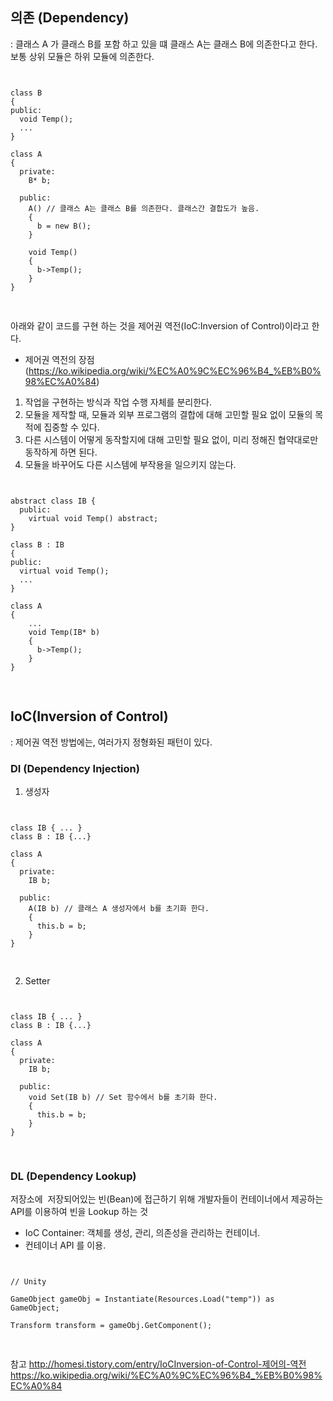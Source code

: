 ## 의존 (Dependency)
: 클래스 A 가 클래스 B를 포함 하고 있을 떄 클래스 A는 클래스 B에 의존한다고 한다. 보통 상위 모듈은 하위 모듈에 의존한다.

<pre>
<code>

class B
{
public:
  void Temp();
  ...
}

class A
{
  private:
    B* b;
    
  public:
    A() // 클래스 A는 클래스 B를 의존한다. 클래스간 결합도가 높음.
    {
      b = new B();
    }
    
    void Temp()
    {
      b->Temp();
    }
}

</code>
</pre>

아래와 같이 코드를 구현 하는 것을 제어권 역전(IoC:Inversion of Control)이라고 한다.

- 제어권 역전의 장점 (https://ko.wikipedia.org/wiki/%EC%A0%9C%EC%96%B4_%EB%B0%98%EC%A0%84)
1. 작업을 구현하는 방식과 작업 수행 자체를 분리한다.
2. 모듈을 제작할 때, 모듈과 외부 프로그램의 결합에 대해 고민할 필요 없이 모듈의 목적에 집중할 수 있다.
3. 다른 시스템이 어떻게 동작할지에 대해 고민할 필요 없이, 미리 정해진 협약대로만 동작하게 하면 된다.
4. 모듈을 바꾸어도 다른 시스템에 부작용을 일으키지 않는다.

<pre>
<code>

abstract class IB {
  public:
    virtual void Temp() abstract;
}

class B : IB
{
public:
  virtual void Temp();
  ...
}

class A
{
    ...
    void Temp(IB* b)
    {
      b->Temp();
    }   
}

</code>
</pre>

## IoC(Inversion of Control)
: 제어권 역전 방법에는, 여러가지 정형화된 패턴이 있다.

### DI (Dependency Injection)

1. 생성자

<pre>
<code>

class IB { ... }
class B : IB {...}

class A
{
  private:
    IB b;
  
  public:
    A(IB b) // 클래스 A 생성자에서 b를 초기화 한다.
    {
      this.b = b;
    }
}

</code>
</pre>

2. Setter

<pre>
<code>

class IB { ... }
class B : IB {...}

class A
{
  private:
    IB b;
  
  public:
    void Set(IB b) // Set 함수에서 b를 초기화 한다.
    {
      this.b = b;
    }
}

</code>
</pre>

### DL (Dependency Lookup)

저장소에  저장되어있는 빈(Bean)에 접근하기 위해 개발자들이 컨테이너에서 제공하는 API를 이용하여 빈을 Lookup 하는 것
- IoC Container: 객체를 생성, 관리, 의존성을 관리하는 컨테이너.
- 컨테이너 API 를 이용.

<pre>
<code>

// Unity

GameObject gameObj = Instantiate(Resources.Load("temp")) as GameObject;

Transform transform = gameObj.GetComponent<Transform>();

</code>
</pre>


참고
http://homesi.tistory.com/entry/IoCInversion-of-Control-제어의-역전
https://ko.wikipedia.org/wiki/%EC%A0%9C%EC%96%B4_%EB%B0%98%EC%A0%84

